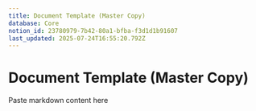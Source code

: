 ```yaml
---
title: Document Template (Master Copy)
database: Core
notion_id: 23780979-7b42-80a1-bfba-f3d1d1b91607
last_updated: 2025-07-24T16:55:20.792Z
---
```


# Document Template (Master Copy)


Paste markdown content here

